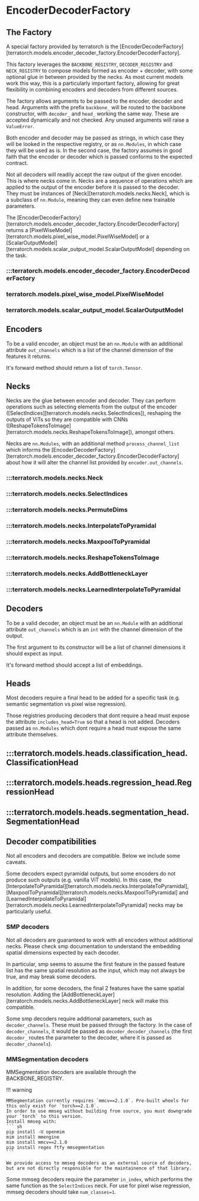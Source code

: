 # EncoderDecoderFactory

## The Factory

A special factory provided by terratorch is the [EncoderDecoderFactory][terratorch.models.encoder_decoder_factory.EncoderDecoderFactory].

This factory leverages the `BACKBONE_REGISTRY`, `DECODER_REGISTRY` and `NECK_REGISTRY` to compose models formed as encoder + decoder, with some optional glue in between provided by the necks.
As most current models work this way, this is a particularly important factory, allowing for great flexibility in combining encoders and decoders from different sources.

The factory allows arguments to be passed to the encoder, decoder and head. Arguments with the prefix `backbone_` will be routed to the backbone constructor, with `decoder_` and `head_` working the same way. These are accepted dynamically and not checked.
Any unused arguments will raise a `ValueError`.

Both encoder and decoder may be passed as strings, in which case they will be looked in the respective registry, or as `nn.Modules`, in which case they will be used as is. In the second case, the factory assumes in good faith that the encoder or decoder which is passed conforms to the expected contract.

Not all decoders will readily accept the raw output of the given encoder. This is where necks come in. 
Necks are a sequence of operations which are applied to the output of the encoder before it is passed to the decoder.
They must be instances of [Neck][terratorch.models.necks.Neck], which is a subclass of `nn.Module`, meaning they can even define new trainable parameters.

The [EncoderDecoderFactory][terratorch.models.encoder_decoder_factory.EncoderDecoderFactory] returns a [PixelWiseModel][terratorch.models.pixel_wise_model.PixelWiseModel] or a [ScalarOutputModel][terratorch.models.scalar_output_model.ScalarOutputModel] depending on the task.

### :::terratorch.models.encoder_decoder_factory.EncoderDecoderFactory

### terratorch.models.pixel_wise_model.PixelWiseModel
### terratorch.models.scalar_output_model.ScalarOutputModel

## Encoders

To be a valid encoder, an object must be an `nn.Module` with an additional attribute `out_channels` which is a list of the channel dimension of the features it returns.

It's forward method should return a list of `torch.Tensor`.


## Necks

Necks are the glue between encoder and decoder. They can perform operations such as selecting elements from the output of the encoder ([SelectIndices][terratorch.models.necks.SelectIndices]), reshaping the outputs of ViTs so they are compatible with CNNs ([ReshapeTokensToImage][terratorch.models.necks.ReshapeTokensToImage]), amongst others.

Necks are `nn.Modules`, with an additional method `process_channel_list` which informs the [EncoderDecoderFactory][terratorch.models.encoder_decoder_factory.EncoderDecoderFactory] about how it will alter the channel list provided by `encoder.out_channels`.

### :::terratorch.models.necks.Neck

### :::terratorch.models.necks.SelectIndices

### :::terratorch.models.necks.PermuteDims

### :::terratorch.models.necks.InterpolateToPyramidal

### :::terratorch.models.necks.MaxpoolToPyramidal

### :::terratorch.models.necks.ReshapeTokensToImage

### :::terratorch.models.necks.AddBottleneckLayer

### :::terratorch.models.necks.LearnedInterpolateToPyramidal





## Decoders

To be a valid decoder, an object must be an `nn.Module` with an additional attribute `out_channels` which is an `int` with the channel dimension of the output.

The first argument to its constructor will be a list of channel dimensions it should expect as input.

It's forward method should accept a list of embeddings.

## Heads

Most decoders require a final head to be added for a specific task (e.g. semantic segmentation vs pixel wise regression).

Those registries producing decoders that dont require a head must expose the attribute `includes_head=True` so that a head is not added.
Decoders passed as `nn.Modules` which dont require a head must expose the same attribute themselves.

## :::terratorch.models.heads.classification_head.ClassificationHead

## :::terratorch.models.heads.regression_head.RegressionHead

## :::terratorch.models.heads.segmentation_head.SegmentationHead


## Decoder compatibilities

Not all encoders and decoders are compatible. Below we include some caveats.

Some decoders expect pyramidal outputs, but some encoders do not produce such outputs (e.g. vanilla ViT models).
In this case, the [InterpolateToPyramidal][terratorch.models.necks.InterpolateToPyramidal], [MaxpoolToPyramidal][terratorch.models.necks.MaxpoolToPyramidal] and [LearnedInterpolateToPyramidal][terratorch.models.necks.LearnedInterpolateToPyramidal] necks may be particularly useful.

### SMP decoders

Not all decoders are guaranteed to work with all encoders without additional necks.
Please check smp documentation to understand the embedding spatial dimensions expected by each decoder.

In particular, smp seems to assume the first feature in the passed feature list has the same spatial resolution
as the input, which may not always be true, and may break some decoders.

In addition, for some decoders, the final 2 features have the same spatial resolution.
Adding the [AddBottleneckLayer][terratorch.models.necks.AddBottleneckLayer] neck will make this compatible.

Some smp decoders require additional parameters, such as `decoder_channels`. These must be passed through the factory.
In the case of `decoder_channels`, it would be passed as `decoder_decoder_channels` (the first `decoder_` routes the parameter to the decoder, where it is passed as `decoder_channels`).

### MMSegmentation decoders

MMSegmentation decoders are available through the BACKBONE_REGISTRY. 

!!! warning

    MMSegmentation currently requires `mmcv==2.1.0`. Pre-built wheels for this only exist for `torch==2.1.0`.
    In order to use mmseg without building from source, you must downgrade your `torch` to this version.
    Install mmseg with:
    ``` sh
    pip install -U openmim
    mim install mmengine
    mim install mmcv==2.1.0
    pip install regex ftfy mmsegmentation
    ```

    We provide access to mmseg decoders as an external source of decoders, but are not directly responsible for the maintainence of that library.

Some mmseg decoders require the parameter `in_index`, which performs the same function as the `SelectIndices` neck.
For use for pixel wise regression, mmseg decoders should take `num_classes=1`.


